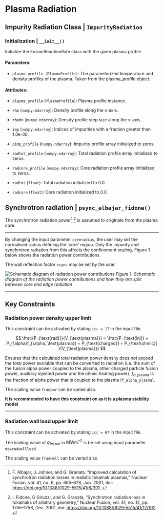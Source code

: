 # Plasma Radiation


## Impurity Radiation Class | `ImpurityRadiation`

### Initialization | `__init__()`

Initialize the FusionReactionRate class with the given plasma profile.

#### Parameters:
- `plasma_profile (PlasmaProfile)`: The parameterized temperature and density profiles of the plasma. Taken from the plasma_profile object.

#### Attributes:
- `plasma_profile` (`PlasmaProfile`): Plasma profile instance.

- `rho` (`numpy.ndarray`): Density profile along the x-axis.

- `rhodx` (`numpy.ndarray`): Density profile step size along the x-axis.

- `imp` (`numpy.ndarray`): Indices of impurities with a fraction greater than 1.0e-30.

- `pimp_profile` (`numpy.ndarray`): Impurity profile array initialized to zeros.

- `radtot_profile` (`numpy.ndarray`): Total radiation profile array initialized to zeros.

- `radcore_profile` (`numpy.ndarray`): Core radiation profile array initialized to zeros.

- `radtot` (`float`): Total radiation initialized to 0.0.

- `radcore` (`float`): Core radiation initialized to 0.0.


## Synchrotron radiation | `psync_albajar_fidone()`

The synchrotron radiation power[^1] [^2] is assumed to originate from the 
plasma core. 



--------------------

By changing the input parameter `coreradius`, the user may set the normalised 
radius defining the 'core' region. Only the impurity and synchrotron radiation 
from this affects the confinement scaling. Figure 1 below shows the
radiation power contributions.

The wall reflection factor `ssync` may be set by the user.


![Schematic diagram of radiation power contributions](../images/radiation.png "Schematic diagram of radiation power contributions")
*Figure 1: Schematic diagram of the radiation power contributions and how they are split between core and edge radiation*

------------------

## Key Constraints

### Radiation power density upper limit

This constraint can be activated by stating `icc = 17` in the input file.

$$
\frac{P_{\text{rad}}}{V_{\text{plasma}}} < \frac{P_{\text{inj}} + P_{\alpha}f_{\alpha, \text{plasma}} + P_{\text{charged}} + P_{\text{ohmic}} }{V_{\text{plasma}}}
$$

Ensures that the calculated total radiation power density does not exceed the total
power available that can be converted to radiation (i.e. the sum of the fusion
alpha power coupled to the plasma, other charged particle fusion power, auxiliary injected power and
the ohmic heating power). $f_{\alpha, \text{plasma}}$ is the fraction of alpha power that is coupled to the plasma (`f_alpha_plasma`).

The scaling value `fradpwr` can be varied also.

**It is recommended to have this constraint on as it is a plasma stability model**

----------------

### Radiation wall load upper limit

This constraint can be activated by stating `icc = 67` in the input file.

The limiting value of $q_{\text{fw,rad}}$ in $\mathrm {MWm^{-2}}$ is be set using input parameter `maxradwallload`.

The scaling value `fradwall` can be varied also.


[^1]: F. Albajar, J. Johner, and G. Granata, “Improved calculation of synchrotron radiation losses in realistic tokamak plasmas,” Nuclear Fusion, vol. 41, no. 6, pp. 665–678, Jun. 2001, doi: https://doi.org/10.1088/0029-5515/41/6/301.
‌
[^2]: I. Fidone, G Giruzzi, and G. Granata, “Synchrotron radiation loss in tokamaks of arbitrary geometry,” Nuclear Fusion, vol. 41, no. 12, pp. 1755–1758, Dec. 2001, doi: https://doi.org/10.1088/0029-5515/41/12/102.
‌